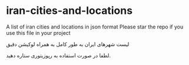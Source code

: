 # iran-cities-and-locations
A list of iran cities and locations in json format
Please star the repo if you use this file in your project

لیست شهرهای ایران به طور کامل به همراه لوکیشن دقیق


لطفا در صورت استفاده به رپوزیتوری ستاره دهید.
